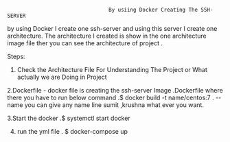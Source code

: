                                      By usiing Docker Creating The SSH-SERVER

by using Docker I create one ssh-server and using this server I create one architecture. The architecture I created is show in the one architecture image file ther you can see the architecture of project .

Steps:

1. Check the Architecture File For Understanding The Project or What actually we are Doing in Project

2.Dockerfile - docker file is creating the ssh-server Image 
   .Dockerfile where there you have to run below command
   .$ docker build -t name/centos:7 .  --name you can give any name line sumit ,krushna what ever you want.
   
3.Start the docker 
   .$ systemctl start docker

4. run the yml file 
   . $ docker-compose up 
